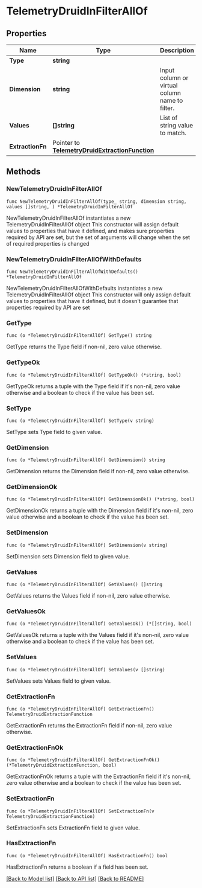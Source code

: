 # TelemetryDruidInFilterAllOf

## Properties

Name | Type | Description | Notes
------------ | ------------- | ------------- | -------------
**Type** | **string** |  | 
**Dimension** | **string** | Input column or virtual column name to filter. | 
**Values** | **[]string** | List of string value to match. | 
**ExtractionFn** | Pointer to [**TelemetryDruidExtractionFunction**](TelemetryDruidExtractionFunction.md) |  | [optional] 

## Methods

### NewTelemetryDruidInFilterAllOf

`func NewTelemetryDruidInFilterAllOf(type_ string, dimension string, values []string, ) *TelemetryDruidInFilterAllOf`

NewTelemetryDruidInFilterAllOf instantiates a new TelemetryDruidInFilterAllOf object
This constructor will assign default values to properties that have it defined,
and makes sure properties required by API are set, but the set of arguments
will change when the set of required properties is changed

### NewTelemetryDruidInFilterAllOfWithDefaults

`func NewTelemetryDruidInFilterAllOfWithDefaults() *TelemetryDruidInFilterAllOf`

NewTelemetryDruidInFilterAllOfWithDefaults instantiates a new TelemetryDruidInFilterAllOf object
This constructor will only assign default values to properties that have it defined,
but it doesn't guarantee that properties required by API are set

### GetType

`func (o *TelemetryDruidInFilterAllOf) GetType() string`

GetType returns the Type field if non-nil, zero value otherwise.

### GetTypeOk

`func (o *TelemetryDruidInFilterAllOf) GetTypeOk() (*string, bool)`

GetTypeOk returns a tuple with the Type field if it's non-nil, zero value otherwise
and a boolean to check if the value has been set.

### SetType

`func (o *TelemetryDruidInFilterAllOf) SetType(v string)`

SetType sets Type field to given value.


### GetDimension

`func (o *TelemetryDruidInFilterAllOf) GetDimension() string`

GetDimension returns the Dimension field if non-nil, zero value otherwise.

### GetDimensionOk

`func (o *TelemetryDruidInFilterAllOf) GetDimensionOk() (*string, bool)`

GetDimensionOk returns a tuple with the Dimension field if it's non-nil, zero value otherwise
and a boolean to check if the value has been set.

### SetDimension

`func (o *TelemetryDruidInFilterAllOf) SetDimension(v string)`

SetDimension sets Dimension field to given value.


### GetValues

`func (o *TelemetryDruidInFilterAllOf) GetValues() []string`

GetValues returns the Values field if non-nil, zero value otherwise.

### GetValuesOk

`func (o *TelemetryDruidInFilterAllOf) GetValuesOk() (*[]string, bool)`

GetValuesOk returns a tuple with the Values field if it's non-nil, zero value otherwise
and a boolean to check if the value has been set.

### SetValues

`func (o *TelemetryDruidInFilterAllOf) SetValues(v []string)`

SetValues sets Values field to given value.


### GetExtractionFn

`func (o *TelemetryDruidInFilterAllOf) GetExtractionFn() TelemetryDruidExtractionFunction`

GetExtractionFn returns the ExtractionFn field if non-nil, zero value otherwise.

### GetExtractionFnOk

`func (o *TelemetryDruidInFilterAllOf) GetExtractionFnOk() (*TelemetryDruidExtractionFunction, bool)`

GetExtractionFnOk returns a tuple with the ExtractionFn field if it's non-nil, zero value otherwise
and a boolean to check if the value has been set.

### SetExtractionFn

`func (o *TelemetryDruidInFilterAllOf) SetExtractionFn(v TelemetryDruidExtractionFunction)`

SetExtractionFn sets ExtractionFn field to given value.

### HasExtractionFn

`func (o *TelemetryDruidInFilterAllOf) HasExtractionFn() bool`

HasExtractionFn returns a boolean if a field has been set.


[[Back to Model list]](../README.md#documentation-for-models) [[Back to API list]](../README.md#documentation-for-api-endpoints) [[Back to README]](../README.md)


